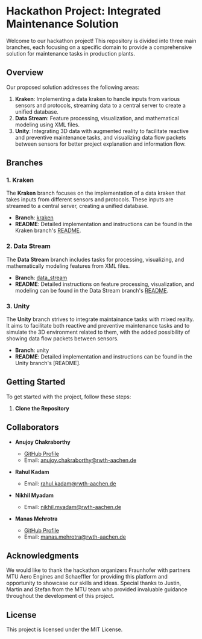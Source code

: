 # Hackathon Project: Integrated Maintenance Solution

Welcome to our hackathon project! This repository is divided into three main branches, each focusing on a specific domain to provide a comprehensive solution for maintenance tasks in production plants. 

## Overview

Our proposed solution addresses the following areas:

1. **Kraken**: Implementing a data kraken to handle inputs from various sensors and protocols, streaming data to a central server to create a unified database.
2. **Data Stream**: Feature processing, visualization, and mathematical modeling using XML files.
3. **Unity**: Integrating 3D data with augmented reality to facilitate reactive and preventive maintenance tasks, and visualizing data flow packets between sensors for better project explanation and information flow.

## Branches

### 1. Kraken

The **Kraken** branch focuses on the implementation of a data kraken that takes inputs from different sensors and protocols. These inputs are streamed to a central server, creating a unified database.

- **Branch**: [kraken](https://github.com/icnap_oldmonks/kraken)
- **README**: Detailed implementation and instructions can be found in the Kraken branch's [README](https://github.com/icnap_oldmonks/kraken/blob/main/README.md).

### 2. Data Stream

The **Data Stream** branch includes tasks for processing, visualizing, and mathematically modeling features from XML files.

- **Branch**: [data_stream](https://github.com/icnap_oldmonks/data_stream)
- **README**: Detailed instructions on feature processing, visualization, and modeling can be found in the Data Stream branch's [README](https://github.com/icnap_oldmonks/data_stream/blob/main/README.md).

### 3. Unity

The **Unity** branch strives to integrate maintainance tasks with mixed reality. It aims to facilitate both reactive and preventive maintenance tasks and to simulate the 3D environment related to them, with the added possibility of showing data flow packets between sensors.

- **Branch**: unity
- **README**: Detailed implementation and instructions can be found in the Unity branch's [README].

## Getting Started

To get started with the project, follow these steps:

1. **Clone the Repository**

## Collaborators

- **Anujoy Chakraborthy**
  - [GitHub Profile](https://github.com/yojuna/yojuna)
  - Email: anujoy.chakraborthy@rwth-aachen.de

- **Rahul Kadam**
  - Email: rahul.kadam@rwth-aachen.de

- **Nikhil Myadam**
  - Email: nikhil.myadam@rwth-aachen.de

- **Manas Mehrotra**
  - [GitHub Profile](https://github.com/mechgguy)
  - Email: manas.mehrotra@rwth-aachen.de

## Acknowledgments

We would like to thank the hackathon organizers Fraunhofer with partners MTU Aero Engines and Schaeffler for providing this platform and opportunity to showcase our skills and ideas. Special thanks to Justin, Martin and Stefan from the MTU team who provided invaluable guidance throughout the development of this project.

## License

This project is licensed under the MIT License.

   
